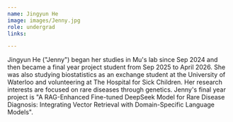 ```yaml
---
name: Jingyun He
image: images/Jenny.jpg
role: undergrad
links:

---
```

Jingyun He ("Jenny") began her studies in Mu's lab since Sep 2024 and then became a final year project student from Sep 2025 to April 2026. She was also studying biostatistics as an exchange student at the University of Waterloo and volunteering at The Hospital for Sick Children. Her research interests are focused on rare diseases through genetics. Jenny's final year project is "A RAG-Enhanced Fine-tuned DeepSeek Model for Rare Disease Diagnosis: Integrating Vector Retrieval with Domain-Specific Language Models".
